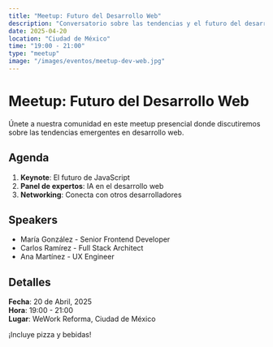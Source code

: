 ```yaml
---
title: "Meetup: Futuro del Desarrollo Web"
description: "Conversatorio sobre las tendencias y el futuro del desarrollo web"
date: 2025-04-20
location: "Ciudad de México"
time: "19:00 - 21:00"
type: "meetup"
image: "/images/eventos/meetup-dev-web.jpg"
---
```


# Meetup: Futuro del Desarrollo Web

Únete a nuestra comunidad en este meetup presencial donde discutiremos sobre las tendencias emergentes en desarrollo web.

## Agenda

1. **Keynote**: El futuro de JavaScript
2. **Panel de expertos**: IA en el desarrollo web
3. **Networking**: Conecta con otros desarrolladores

## Speakers

- María González - Senior Frontend Developer
- Carlos Ramírez - Full Stack Architect
- Ana Martínez - UX Engineer

## Detalles

**Fecha**: 20 de Abril, 2025  
**Hora**: 19:00 - 21:00  
**Lugar**: WeWork Reforma, Ciudad de México

¡Incluye pizza y bebidas!
